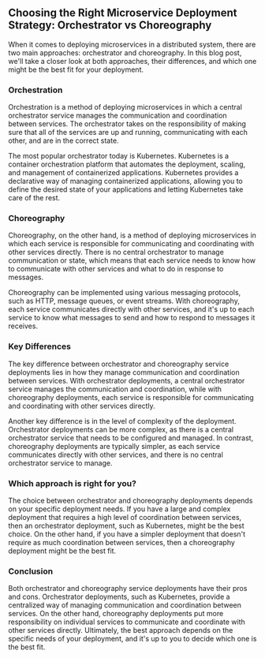 ## Choosing the Right Microservice Deployment Strategy: Orchestrator vs Choreography

When it comes to deploying microservices in a distributed system, there are two main approaches: orchestrator and choreography. In this blog post, we'll take a closer look at both approaches, their differences, and which one might be the best fit for your deployment.

### Orchestration

Orchestration is a method of deploying microservices in which a central orchestrator service manages the communication and coordination between services. The orchestrator takes on the responsibility of making sure that all of the services are up and running, communicating with each other, and are in the correct state.

The most popular orchestrator today is Kubernetes. Kubernetes is a container orchestration platform that automates the deployment, scaling, and management of containerized applications. Kubernetes provides a declarative way of managing containerized applications, allowing you to define the desired state of your applications and letting Kubernetes take care of the rest.

### Choreography

Choreography, on the other hand, is a method of deploying microservices in which each service is responsible for communicating and coordinating with other services directly. There is no central orchestrator to manage communication or state, which means that each service needs to know how to communicate with other services and what to do in response to messages.

Choreography can be implemented using various messaging protocols, such as HTTP, message queues, or event streams. With choreography, each service communicates directly with other services, and it's up to each service to know what messages to send and how to respond to messages it receives.

### Key Differences

The key difference between orchestrator and choreography service deployments lies in how they manage communication and coordination between services. With orchestrator deployments, a central orchestrator service manages the communication and coordination, while with choreography deployments, each service is responsible for communicating and coordinating with other services directly.

Another key difference is in the level of complexity of the deployment. Orchestrator deployments can be more complex, as there is a central orchestrator service that needs to be configured and managed. In contrast, choreography deployments are typically simpler, as each service communicates directly with other services, and there is no central orchestrator service to manage.

### Which approach is right for you?

The choice between orchestrator and choreography deployments depends on your specific deployment needs. If you have a large and complex deployment that requires a high level of coordination between services, then an orchestrator deployment, such as Kubernetes, might be the best choice. On the other hand, if you have a simpler deployment that doesn't require as much coordination between services, then a choreography deployment might be the best fit.

### Conclusion

Both orchestrator and choreography service deployments have their pros and cons. Orchestrator deployments, such as Kubernetes, provide a centralized way of managing communication and coordination between services. On the other hand, choreography deployments put more responsibility on individual services to communicate and coordinate with other services directly. Ultimately, the best approach depends on the specific needs of your deployment, and it's up to you to decide which one is the best fit.
